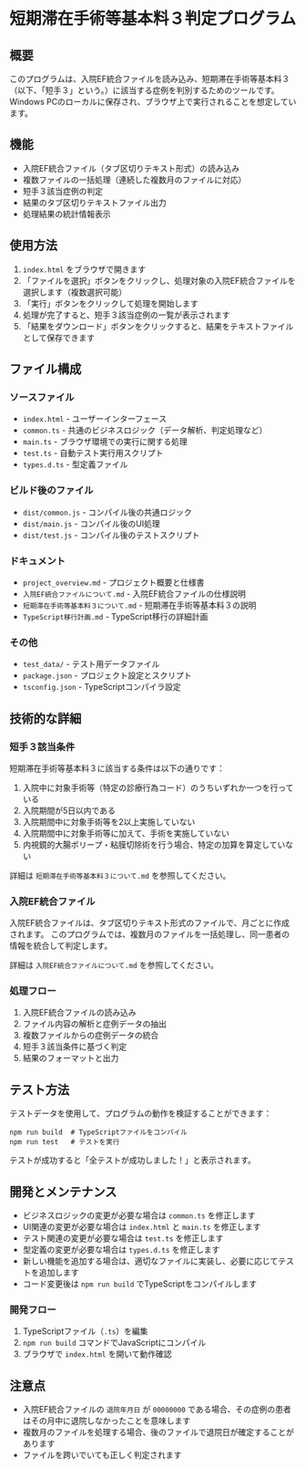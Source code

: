 # 短期滞在手術等基本料３判定プログラム

## 概要

このプログラムは、入院EF統合ファイルを読み込み、短期滞在手術等基本料３（以下、「短手３」という。）に該当する症例を判別するためのツールです。Windows PCのローカルに保存され、ブラウザ上で実行されることを想定しています。

## 機能

- 入院EF統合ファイル（タブ区切りテキスト形式）の読み込み
- 複数ファイルの一括処理（連続した複数月のファイルに対応）
- 短手３該当症例の判定
- 結果のタブ区切りテキストファイル出力
- 処理結果の統計情報表示

## 使用方法

1. `index.html` をブラウザで開きます
2. 「ファイルを選択」ボタンをクリックし、処理対象の入院EF統合ファイルを選択します（複数選択可能）
3. 「実行」ボタンをクリックして処理を開始します
4. 処理が完了すると、短手３該当症例の一覧が表示されます
5. 「結果をダウンロード」ボタンをクリックすると、結果をテキストファイルとして保存できます

## ファイル構成

### ソースファイル
- `index.html` - ユーザーインターフェース
- `common.ts` - 共通のビジネスロジック（データ解析、判定処理など）
- `main.ts` - ブラウザ環境での実行に関する処理
- `test.ts` - 自動テスト実行用スクリプト
- `types.d.ts` - 型定義ファイル

### ビルド後のファイル
- `dist/common.js` - コンパイル後の共通ロジック
- `dist/main.js` - コンパイル後のUI処理
- `dist/test.js` - コンパイル後のテストスクリプト

### ドキュメント
- `project_overview.md` - プロジェクト概要と仕様書
- `入院EF統合ファイルについて.md` - 入院EF統合ファイルの仕様説明
- `短期滞在手術等基本料３について.md` - 短期滞在手術等基本料３の説明
- `TypeScript移行計画.md` - TypeScript移行の詳細計画

### その他
- `test_data/` - テスト用データファイル
- `package.json` - プロジェクト設定とスクリプト
- `tsconfig.json` - TypeScriptコンパイラ設定

## 技術的な詳細

### 短手３該当条件

短期滞在手術等基本料３に該当する条件は以下の通りです：

1. 入院中に対象手術等（特定の診療行為コード）のうちいずれか一つを行っている
2. 入院期間が5日以内である
3. 入院期間中に対象手術等を2以上実施していない
4. 入院期間中に対象手術等に加えて、手術を実施していない
5. 内視鏡的大腸ポリープ・粘膜切除術を行う場合、特定の加算を算定していない

詳細は `短期滞在手術等基本料３について.md` を参照してください。

### 入院EF統合ファイル

入院EF統合ファイルは、タブ区切りテキスト形式のファイルで、月ごとに作成されます。
このプログラムでは、複数月のファイルを一括処理し、同一患者の情報を統合して判定します。

詳細は `入院EF統合ファイルについて.md` を参照してください。

### 処理フロー

1. 入院EF統合ファイルの読み込み
2. ファイル内容の解析と症例データの抽出
3. 複数ファイルからの症例データの統合
4. 短手３該当条件に基づく判定
5. 結果のフォーマットと出力

## テスト方法

テストデータを使用して、プログラムの動作を検証することができます：

```
npm run build  # TypeScriptファイルをコンパイル
npm run test   # テストを実行
```

テストが成功すると「全テストが成功しました！」と表示されます。

## 開発とメンテナンス

- ビジネスロジックの変更が必要な場合は `common.ts` を修正します
- UI関連の変更が必要な場合は `index.html` と `main.ts` を修正します
- テスト関連の変更が必要な場合は `test.ts` を修正します
- 型定義の変更が必要な場合は `types.d.ts` を修正します
- 新しい機能を追加する場合は、適切なファイルに実装し、必要に応じてテストを追加します
- コード変更後は `npm run build` でTypeScriptをコンパイルします

### 開発フロー

1. TypeScriptファイル（`.ts`）を編集
2. `npm run build` コマンドでJavaScriptにコンパイル
3. ブラウザで `index.html` を開いて動作確認

## 注意点

- 入院EF統合ファイルの `退院年月日` が `00000000` である場合、その症例の患者はその月中に退院しなかったことを意味します
- 複数月のファイルを処理する場合、後のファイルで退院日が確定することがあります
- ファイルを跨いでいても正しく判定されます
